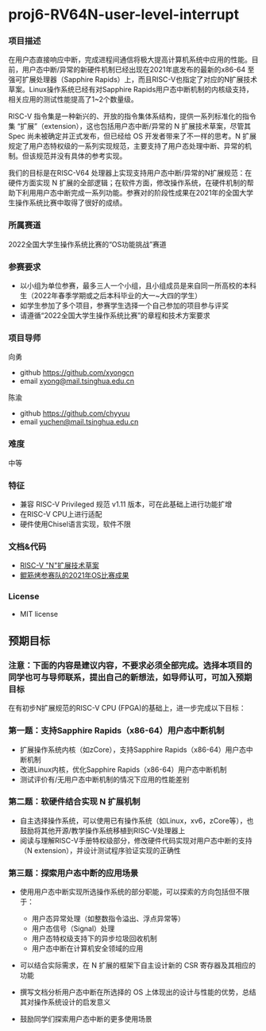 # proj6-RV64N-user-level-interrupt

### 项目描述
在用户态直接响应中断，完成进程间通信将极大提高计算机系统中应用的性能。目前，用户态中断/异常的新硬件机制已经出现在2021年底发布的最新的x86-64 至强可扩展处理器（Sapphire Rapids）上，而且RISC-V也指定了对应的N扩展技术草案。Linux操作系统已经有对Sapphire Rapids用户态中断机制的内核级支持，相关应用的测试性能提高了1~2个数量级。

RISC-V 指令集是一种新兴的、开放的指令集体系结构，提供一系列标准化的指令集 “扩展”（extension），这也包括用户态中断/异常的 N 扩展技术草案，尽管其 Spec 尚未被确定并正式发布，但已经给 OS 开发者带来了不一样的思考。N 扩展规定了用户态特权级的一系列实现规范，主要支持了用户态处理中断、异常的机制。但该规范并没有具体的参考实现。

我们的目标是在RISC-V64 处理器上实现支持用户态中断/异常的N扩展规范：在硬件方面实现 N 扩展的全部逻辑；在软件方面，修改操作系统，在硬件机制的帮助下利用用户态中断完成一系列功能。参赛对的阶段性成果在2021年的全国大学生操作系统比赛中取得了很好的成绩。

### 所属赛道

2022全国大学生操作系统比赛的“OS功能挑战”赛道

### 参赛要求

- 以小组为单位参赛，最多三人一个小组，且小组成员是来自同一所高校的本科生（2022年春季学期或之后本科毕业的大一~大四的学生）
- 如学生参加了多个项目，参赛学生选择一个自己参加的项目参与评奖
- 请遵循“2022全国大学生操作系统比赛”的章程和技术方案要求



### 项目导师

向勇

* github https://github.com/xyongcn
* email xyong@mail.tsinghua.edu.cn

陈渝

* github https://github.com/chyyuu
* email yuchen@mail.tsinghua.edu.cn


### 难度

中等



### 特征

- 兼容 RISC-V Privileged 规范 v1.11 版本，可在此基础上进行功能扩增
- 在RISC-V CPU上进行适配
- 硬件使用Chisel语言实现，软件不限



### 文档&代码

- [RISC-V "N"扩展技术草案](http://www.five-embeddev.com/riscv-isa-manual/latest/n.html)
- [鲲筋烤参赛队的2021年OS比赛成果](https://gitlab.eduxiji.net/carbon/project325618-89175)



### License

- MIT license



## 预期目标

### 注意：下面的内容是建议内容，不要求必须全部完成。选择本项目的同学也可与导师联系，提出自己的新想法，如导师认可，可加入预期目标

在有初步N扩展规范的RISC-V CPU (FPGA)的基础上，进一步完成以下目标：


### 第一题：支持Sapphire Rapids（x86-64）用户态中断机制

* 扩展操作系统内核（如zCore），支持Sapphire Rapids（x86-64）用户态中断机制
* 改进Linux内核，优化Sapphire Rapids（x86-64）用户态中断机制
* 测试评价有/无用户态中断机制的情况下应用的性能差别
 
### 第二题：软硬件结合实现 N 扩展机制

* 自主选择操作系统，可以使用已有操作系统（如Linux，xv6，zCore等），也鼓励将其他开源/教学操作系统移植到RISC-V处理器上
* 阅读与理解RISC-V手册特权级部分，修改硬件代码实现对用户态中断的支持（N extension），并设计测试程序验证实现的正确性

### 第三题：探索用户态中断的应用场景

* 使用用户态中断实现所选操作系统的部分职能，可以探索的方向包括但不限于：
  * 用户态异常处理（如整数指令溢出、浮点异常等）
  * 用户态信号（Signal）处理
  * 用户态特权级支持下的异步垃圾回收机制
  * 用户态中断在计算机安全领域的应用

* 可以结合实际需求，在 N 扩展的框架下自主设计新的 CSR 寄存器及其相应的功能
* 撰写文档分析用户态中断在所选择的 OS 上体现出的设计与性能的优势，总结其对操作系统设计的启发意义
* 鼓励同学们探索用户态中断的更多使用场景

